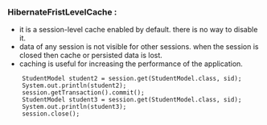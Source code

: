 ### HibernateFristLevelCache :
       
- it is a session-level cache enabled by default. there is no way to disable it.
- data of any session is not visible for other sessions. when the session is closed then cache or persisted data is lost.
- caching is useful for increasing the performance of the application.
```
    StudentModel student2 = session.get(StudentModel.class, sid);
	System.out.println(student2);
	session.getTransaction().commit();
	StudentModel student3 = session.get(StudentModel.class, sid);
	System.out.println(student3);
    session.close();
```
